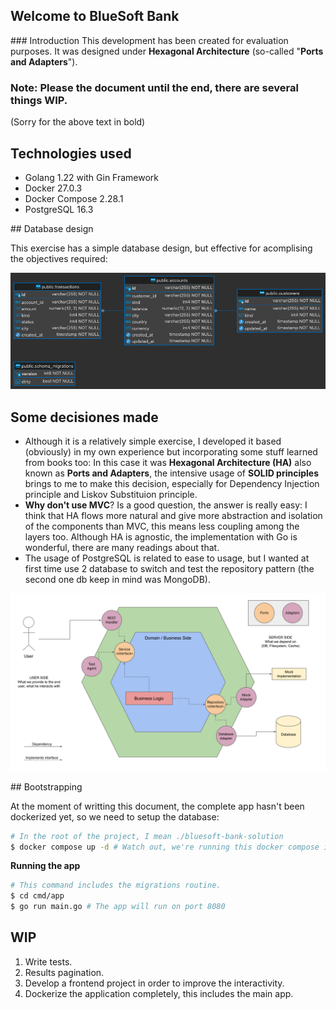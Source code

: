 ## Welcome to BlueSoft Bank

### Introduction
This development has been created for evaluation purposes. It was designed under **Hexagonal Architecture** (so-called "**Ports and Adapters**").

### Note: Please the document until the end, there are several things WIP.
(Sorry for the above text in bold)


## Technologies used

- Golang 1.22 with Gin Framework
- Docker 27.0.3
- Docker Compose 2.28.1
- PostgreSQL 16.3

## Database design

This exercise has a simple database design, but effective for acomplising the objectives required:

![erd](bluesoft_bank_public.png)


## Some decisiones made

- Although it is a relatively simple exercise, I developed it based (obviously) in my own experience but incorporating some stuff learned from books too: In this case it was **Hexagonal Architecture (HA)** also known as **Ports and Adapters**, the intensive usage of **SOLID principles** brings to me to make this decision, especially for Dependency Injection principle and Liskov Substituion principle.
- **Why don't use MVC**? Is a good question, the answer is really easy: I think that HA flows more natural and give more abstraction and isolation of the components than MVC, this means less coupling among the layers too. Although HA is agnostic, the implementation with Go is wonderful, there are many readings about that.
- The usage of PostgreSQL is related to ease to usage, but I wanted at first time use 2 database to switch and test the repository pattern (the second one db keep in mind was MongoDB).


![hexagonal architecture in project](hexagonal-architecture-products.svg)

## Bootstrapping

At the moment of writting this document, the complete app hasn't been dockerized yet, so we need to setup the database:
```bash
# In the root of the project, I mean ./bluesoft-bank-solution
$ docker compose up -d # Watch out, we're running this docker compose in background
```

**Running the app**


```bash
# This command includes the migrations routine.
$ cd cmd/app
$ go run main.go # The app will run on port 8080
```

## WIP
  1. Write tests.
  2. Results pagination.
  3. Develop a frontend project in order to improve the interactivity.
  4. Dockerize the application completely, this includes the main app.